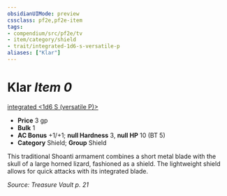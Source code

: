 ```yaml
---
obsidianUIMode: preview
cssclass: pf2e,pf2e-item
tags:
- compendium/src/pf2e/tv
- item/category/shield
- trait/integrated-1d6-s-versatile-p
aliases: ["Klar"]
---
```

# Klar *Item 0*  
[integrated <1d6 S (versatile P)>](rules/traits/integrated-tv.md)  

- **Price** 3 gp
- **Bulk** 1
- **AC Bonus** +1/+1; **null Hardness** 3, **null HP** 10 (BT 5)
- **Category** Shield; **Group** Shield 

This traditional Shoanti armament combines a short metal blade with the skull of a large horned lizard, fashioned as a shield. The lightweight shield allows for quick attacks with its integrated blade.

*Source: Treasure Vault p. 21*